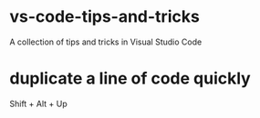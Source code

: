 # vs-code-tips-and-tricks
A collection of tips and tricks in Visual Studio Code

# duplicate a line of code quickly
Shift + Alt + Up
